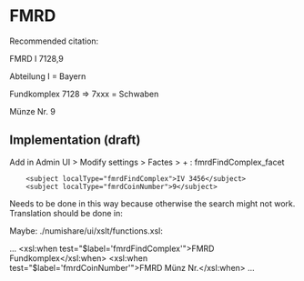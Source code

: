 # FMRD
Recommended citation:

FMRD I 7128,9

Abteilung I = Bayern

Fundkomplex 7128 => 7xxx = Schwaben

Münze Nr. 9

## Implementation (draft)

Add in Admin UI > Modify settings > Factes > + : fmrdFindComplex_facet

        
        <subject localType="fmrdFindComplex">IV 3456</subject>
        <subject localType="fmrdCoinNumber">9</subject>
        

Needs to be done in this way because otherwise the search might not work.
Translation should be done in:


Maybe:
./numishare/ui/xslt/functions.xsl:

...
 <xsl:when test="$label='fmrdFindComplex'">FMRD Fundkomplex</xsl:when>
 <xsl:when test="$label='fmrdCoinNumber'">FMRD Münz Nr.</xsl:when>
...
